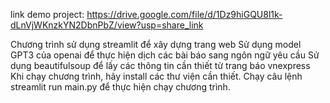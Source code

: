 link demo project:  https://drive.google.com/file/d/1Dz9hiGQU8l1k-dLnVjWKnzkYN2DbnPbZ/view?usp=share_link

Chương trình sử dụng streamlit để xây dựng trang web
Sử dụng model GPT3 của openai để thực hiện dịch các bài báo sang ngôn ngữ yêu cầu
Sử dụng beautifulsoup để lấy các thông tin cần thiết từ trang báo vnexpress
Khi chạy chương trình, hãy install các thư viện cần thiết.
Chạy câu lệnh streamlit run main.py để thực hiện chạy chương trình.

